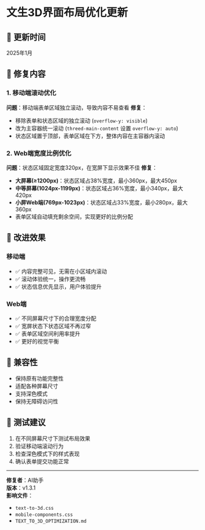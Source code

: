 # 文生3D界面布局优化更新

## 📅 更新时间
2025年1月

## 🔧 修复内容

### 1. 移动端滚动优化
**问题**：移动端表单区域独立滚动，导致内容不易查看
**修复**：
- 移除表单和状态区域的独立滚动 (`overflow-y: visible`)
- 改为主容器统一滚动 (`threed-main-content` 设置 `overflow-y: auto`)
- 状态区域置于顶部，表单区域在下方，整体内容在主容器内滚动

### 2. Web端宽度比例优化
**问题**：状态区域固定宽度320px，在宽屏下显示效果不佳
**修复**：
- **大屏幕(≥1200px)**：状态区域占38%宽度，最小360px，最大450px
- **中等屏幕(1024px-1199px)**：状态区域占36%宽度，最小340px，最大420px
- **小屏Web端(769px-1023px)**：状态区域占33%宽度，最小280px，最大360px
- 表单区域自动填充剩余空间，实现更好的比例分配

## 🎯 改进效果

### 移动端
- ✅ 内容完整可见，无需在小区域内滚动
- ✅ 滚动体验统一，操作更流畅
- ✅ 状态信息优先显示，用户体验提升

### Web端
- ✅ 不同屏幕尺寸下的合理宽度分配
- ✅ 宽屏状态下状态区域不再过窄
- ✅ 表单区域空间利用率提升
- ✅ 更好的视觉平衡

## 🔄 兼容性
- 保持原有功能完整性
- 适配各种屏幕尺寸
- 支持深色模式
- 保持无障碍访问性

## 📱 测试建议
1. 在不同屏幕尺寸下测试布局效果
2. 验证移动端滚动行为
3. 检查深色模式下的样式表现
4. 确认表单提交功能正常

---
**修复者**：AI助手  
**版本**：v1.3.1  
**影响文件**：
- `text-to-3d.css`
- `mobile-components.css`
- `TEXT_TO_3D_OPTIMIZATION.md` 